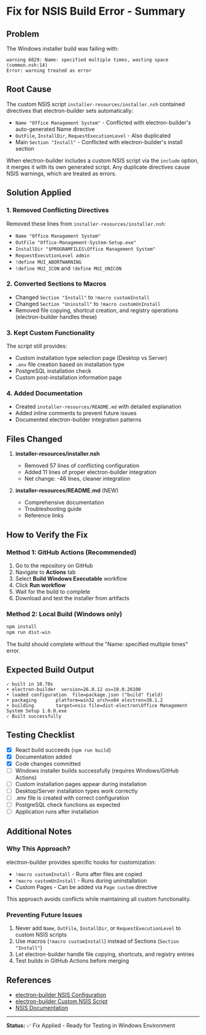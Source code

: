# Fix for NSIS Build Error - Summary

## Problem
The Windows installer build was failing with:
```
warning 6029: Name: specified multiple times, wasting space (common.nsh:14)
Error: warning treated as error
```

## Root Cause
The custom NSIS script `installer-resources/installer.nsh` contained directives that electron-builder sets automatically:
- `Name "Office Management System"` - Conflicted with electron-builder's auto-generated Name directive
- `OutFile`, `InstallDir`, `RequestExecutionLevel` - Also duplicated
- Main `Section "Install"` - Conflicted with electron-builder's install section

When electron-builder includes a custom NSIS script via the `include` option, it merges it with its own generated script. Any duplicate directives cause NSIS warnings, which are treated as errors.

## Solution Applied

### 1. Removed Conflicting Directives
Removed these lines from `installer-resources/installer.nsh`:
- `Name "Office Management System"`
- `OutFile "Office-Management-System-Setup.exe"`
- `InstallDir "$PROGRAMFILES\Office Management System"`
- `RequestExecutionLevel admin`
- `!define MUI_ABORTWARNING`
- `!define MUI_ICON` and `!define MUI_UNICON`

### 2. Converted Sections to Macros
- Changed `Section "Install"` to `!macro customInstall`
- Changed `Section "Uninstall"` to `!macro customUnInstall`
- Removed file copying, shortcut creation, and registry operations (electron-builder handles these)

### 3. Kept Custom Functionality
The script still provides:
- Custom installation type selection page (Desktop vs Server)
- `.env` file creation based on installation type
- PostgreSQL installation check
- Custom post-installation information page

### 4. Added Documentation
- Created `installer-resources/README.md` with detailed explanation
- Added inline comments to prevent future issues
- Documented electron-builder integration patterns

## Files Changed

1. **installer-resources/installer.nsh**
   - Removed 57 lines of conflicting configuration
   - Added 11 lines of proper electron-builder integration
   - Net change: -46 lines, cleaner integration

2. **installer-resources/README.md** (NEW)
   - Comprehensive documentation
   - Troubleshooting guide
   - Reference links

## How to Verify the Fix

### Method 1: GitHub Actions (Recommended)
1. Go to the repository on GitHub
2. Navigate to **Actions** tab
3. Select **Build Windows Executable** workflow
4. Click **Run workflow**
5. Wait for the build to complete
6. Download and test the installer from artifacts

### Method 2: Local Build (Windows only)
```bash
npm install
npm run dist-win
```

The build should complete without the "Name: specified multiple times" error.

## Expected Build Output
```
✓ built in 10.70s
• electron-builder  version=26.0.12 os=10.0.26100
• loaded configuration  file=package.json ("build" field)
• packaging       platform=win32 arch=x64 electron=38.1.2
• building        target=nsis file=dist-electron\Office Management System Setup 1.0.0.exe
✓ Built successfully
```

## Testing Checklist
- [x] React build succeeds (`npm run build`)
- [x] Documentation added
- [x] Code changes committed
- [ ] Windows installer builds successfully (requires Windows/GitHub Actions)
- [ ] Custom installation pages appear during installation
- [ ] Desktop/Server installation types work correctly
- [ ] .env file is created with correct configuration
- [ ] PostgreSQL check functions as expected
- [ ] Application runs after installation

## Additional Notes

### Why This Approach?
electron-builder provides specific hooks for customization:
- `!macro customInstall` - Runs after files are copied
- `!macro customUnInstall` - Runs during uninstallation
- Custom Pages - Can be added via `Page custom` directive

This approach avoids conflicts while maintaining all custom functionality.

### Preventing Future Issues
1. Never add `Name`, `OutFile`, `InstallDir`, or `RequestExecutionLevel` to custom NSIS scripts
2. Use macros (`!macro customInstall`) instead of Sections (`Section "Install"`)
3. Let electron-builder handle file copying, shortcuts, and registry entries
4. Test builds in GitHub Actions before merging

## References
- [electron-builder NSIS Configuration](https://www.electron.build/configuration/nsis)
- [electron-builder Custom NSIS Script](https://www.electron.build/configuration/nsis#custom-nsis-script)
- [NSIS Documentation](https://nsis.sourceforge.io/Docs/)

---

**Status:** ✅ Fix Applied - Ready for Testing in Windows Environment
